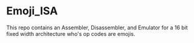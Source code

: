 # Emoji_ISA
This repo contains an Assembler, Disassembler, and Emulator for a 16 bit fixed width architecture who's op codes are emojis.
